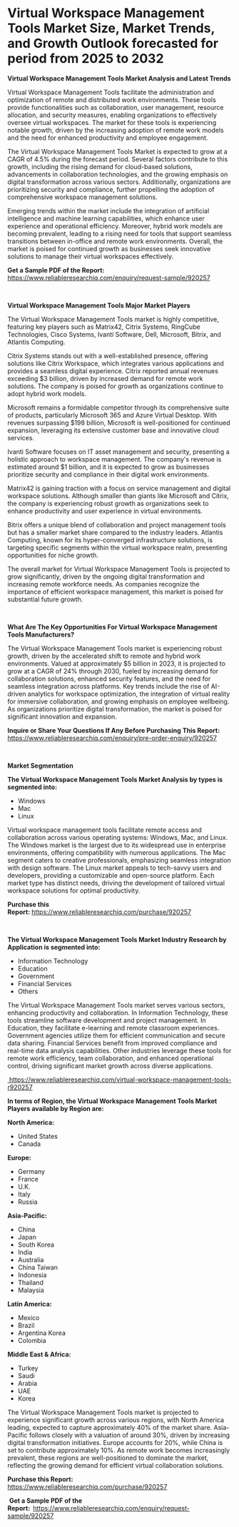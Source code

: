 <p><h1>Virtual Workspace Management Tools Market Size, Market Trends, and Growth Outlook forecasted for period from 2025 to 2032</h1></p><p><strong>Virtual Workspace Management Tools Market Analysis and Latest Trends</strong></p>
<p><p>Virtual Workspace Management Tools facilitate the administration and optimization of remote and distributed work environments. These tools provide functionalities such as collaboration, user management, resource allocation, and security measures, enabling organizations to effectively oversee virtual workspaces. The market for these tools is experiencing notable growth, driven by the increasing adoption of remote work models and the need for enhanced productivity and employee engagement.</p><p>The Virtual Workspace Management Tools Market is expected to grow at a CAGR of 4.5% during the forecast period. Several factors contribute to this growth, including the rising demand for cloud-based solutions, advancements in collaboration technologies, and the growing emphasis on digital transformation across various sectors. Additionally, organizations are prioritizing security and compliance, further propelling the adoption of comprehensive workspace management solutions.</p><p>Emerging trends within the market include the integration of artificial intelligence and machine learning capabilities, which enhance user experience and operational efficiency. Moreover, hybrid work models are becoming prevalent, leading to a rising need for tools that support seamless transitions between in-office and remote work environments. Overall, the market is poised for continued growth as businesses seek innovative solutions to manage their virtual workspaces effectively.</p></p>
<p><strong>Get a Sample PDF of the Report:&nbsp;</strong> <a href="https://www.reliableresearchiq.com/enquiry/request-sample/920257?utm_campaign=1876&utm_medium=2&utm_source=Github&utm_content=ia&utm_term=18042025&utm_id=virtual-workspace-management-tools">https://www.reliableresearchiq.com/enquiry/request-sample/920257</a></p>
<p>&nbsp;</p>
<p><strong>Virtual Workspace Management Tools Major Market Players</strong></p>
<p><p>The Virtual Workspace Management Tools market is highly competitive, featuring key players such as Matrix42, Citrix Systems, RingCube Technologies, Cisco Systems, Ivanti Software, Dell, Microsoft, Bitrix, and Atlantis Computing.</p><p>Citrix Systems stands out with a well-established presence, offering solutions like Citrix Workspace, which integrates various applications and provides a seamless digital experience. Citrix reported annual revenues exceeding $3 billion, driven by increased demand for remote work solutions. The company is poised for growth as organizations continue to adopt hybrid work models.</p><p>Microsoft remains a formidable competitor through its comprehensive suite of products, particularly Microsoft 365 and Azure Virtual Desktop. With revenues surpassing $198 billion, Microsoft is well-positioned for continued expansion, leveraging its extensive customer base and innovative cloud services.</p><p>Ivanti Software focuses on IT asset management and security, presenting a holistic approach to workspace management. The company's revenue is estimated around $1 billion, and it is expected to grow as businesses prioritize security and compliance in their digital work environments.</p><p>Matrix42 is gaining traction with a focus on service management and digital workspace solutions. Although smaller than giants like Microsoft and Citrix, the company is experiencing robust growth as organizations seek to enhance productivity and user experience in virtual environments.</p><p>Bitrix offers a unique blend of collaboration and project management tools but has a smaller market share compared to the industry leaders. Atlantis Computing, known for its hyper-converged infrastructure solutions, is targeting specific segments within the virtual workspace realm, presenting opportunities for niche growth.</p><p>The overall market for Virtual Workspace Management Tools is projected to grow significantly, driven by the ongoing digital transformation and increasing remote workforce needs. As companies recognize the importance of efficient workspace management, this market is poised for substantial future growth.</p></p>
<p>&nbsp;</p>
<p><strong>What Are The Key Opportunities For Virtual Workspace Management Tools Manufacturers?</strong></p>
<p><p>The Virtual Workspace Management Tools market is experiencing robust growth, driven by the accelerated shift to remote and hybrid work environments. Valued at approximately $5 billion in 2023, it is projected to grow at a CAGR of 24% through 2030, fueled by increasing demand for collaboration solutions, enhanced security features, and the need for seamless integration across platforms. Key trends include the rise of AI-driven analytics for workspace optimization, the integration of virtual reality for immersive collaboration, and growing emphasis on employee wellbeing. As organizations prioritize digital transformation, the market is poised for significant innovation and expansion.</p></p>
<p><strong>Inquire or Share Your Questions If Any Before Purchasing This Report:</strong> <a href="https://www.reliableresearchiq.com/enquiry/pre-order-enquiry/920257?utm_campaign=1876&utm_medium=2&utm_source=Github&utm_content=ia&utm_term=18042025&utm_id=virtual-workspace-management-tools">https://www.reliableresearchiq.com/enquiry/pre-order-enquiry/920257</a></p>
<p>&nbsp;</p>
<p><strong>Market Segmentation</strong></p>
<p><strong>The Virtual Workspace Management Tools Market Analysis by types is segmented into:</strong></p>
<p><ul><li>Windows</li><li>Mac</li><li>Linux</li></ul></p>
<p><p>Virtual workspace management tools facilitate remote access and collaboration across various operating systems: Windows, Mac, and Linux. The Windows market is the largest due to its widespread use in enterprise environments, offering compatibility with numerous applications. The Mac segment caters to creative professionals, emphasizing seamless integration with design software. The Linux market appeals to tech-savvy users and developers, providing a customizable and open-source platform. Each market type has distinct needs, driving the development of tailored virtual workspace solutions for optimal productivity.</p></p>
<p><strong>Purchase this Report:&nbsp;</strong><a href="https://www.reliableresearchiq.com/purchase/920257?utm_campaign=1876&utm_medium=2&utm_source=Github&utm_content=ia&utm_term=18042025&utm_id=virtual-workspace-management-tools">https://www.reliableresearchiq.com/purchase/920257</a></p>
<p>&nbsp;</p>
<p><strong>The Virtual Workspace Management Tools Market Industry Research by Application is segmented into:</strong></p>
<p><ul><li>Information Technology</li><li>Education</li><li>Government</li><li>Financial Services</li><li>Others</li></ul></p>
<p><p>The Virtual Workspace Management Tools market serves various sectors, enhancing productivity and collaboration. In Information Technology, these tools streamline software development and project management. In Education, they facilitate e-learning and remote classroom experiences. Government agencies utilize them for efficient communication and secure data sharing. Financial Services benefit from improved compliance and real-time data analysis capabilities. Other industries leverage these tools for remote work efficiency, team collaboration, and enhanced operational control, driving significant market growth across diverse applications.</p></p>
<p><a href="https://www.reliableresearchiq.com/virtual-workspace-management-tools-r920257?utm_campaign=1876&utm_medium=2&utm_source=Github&utm_content=ia&utm_term=18042025&utm_id=virtual-workspace-management-tools">&nbsp;https://www.reliableresearchiq.com/virtual-workspace-management-tools-r920257</a></p>
<p><strong>In terms of Region, the Virtual Workspace Management Tools Market Players available by Region are:</strong></p>
<p>
    <p> <strong> North America: </strong>
        <ul>
            <li>United States</li>
            <li>Canada</li>
        </ul>
        </p> 
    <p> <strong> Europe: </strong>
        <ul>
            <li>Germany</li>
            <li>France</li>
            <li>U.K.</li>
            <li>Italy</li>
            <li>Russia</li>
        </ul>
        </p> 
    <p> <strong> Asia-Pacific: </strong>
        <ul>
            <li>China</li>
            <li>Japan</li>
            <li>South Korea</li>
            <li>India</li>
            <li>Australia</li>
            <li>China Taiwan</li>
            <li>Indonesia</li>
            <li>Thailand</li>
            <li>Malaysia</li>
        </ul>
        </p> 
    <p> <strong> Latin America: </strong>
        <ul>
            <li>Mexico</li>
            <li>Brazil</li>
            <li>Argentina Korea</li>
            <li>Colombia</li>
        </ul>
        </p> 
    <p> <strong> Middle East & Africa: </strong>
        <ul>
            <li>Turkey</li>
            <li>Saudi</li>
            <li>Arabia</li>
            <li>UAE</li>
            <li>Korea</li>
        </ul>
    </p>
    </p>
<p><p>The Virtual Workspace Management Tools market is projected to experience significant growth across various regions, with North America leading, expected to capture approximately 40% of the market share. Asia-Pacific follows closely with a valuation of around 30%, driven by increasing digital transformation initiatives. Europe accounts for 20%, while China is set to contribute approximately 10%. As remote work becomes increasingly prevalent, these regions are well-positioned to dominate the market, reflecting the growing demand for efficient virtual collaboration solutions.</p></p>
<p><strong>Purchase this Report: </strong><a href="https://www.reliableresearchiq.com/purchase/920257?utm_campaign=1876&utm_medium=2&utm_source=Github&utm_content=ia&utm_term=18042025&utm_id=virtual-workspace-management-tools">https://www.reliableresearchiq.com/purchase/920257</a></p>
<p>&nbsp;<strong>Get a Sample PDF of the Report:&nbsp;&nbsp;</strong><a href="https://www.reliableresearchiq.com/enquiry/request-sample/920257?utm_campaign=1876&utm_medium=2&utm_source=Github&utm_content=ia&utm_term=18042025&utm_id=virtual-workspace-management-tools">https://www.reliableresearchiq.com/enquiry/request-sample/920257</a></p>
<p><strong></strong></p>
<p><p></p><p></p><p></p></p>
